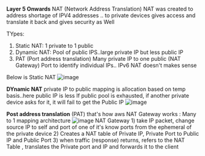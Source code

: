 **Layer 5 Onwards**
NAT (Network Address Translation) 
NAT was created to address shortage of IPV4 addresses .. to private devices gives access and translate it back and gives security as Well

TYpes:
1) Static NAT: 1 private to 1 public
2) Dynamic NAT: Pool of public IPS..large private IP but less public IP
3) PAT (Port address translation) Many private IP to one public (NAT Gateway)
Port to identify individual IPs.. IPv6 NAT doesn't makes sense

Below is Static NAT
![image](https://user-images.githubusercontent.com/24499265/127029456-7a5b36fa-e6dc-472b-804f-f845ec484db5.png)

**DYnamic NAT**
private IP to public mapping is allocation based on temp basis..here public IP is less
If public pool is exhausted, if another private device asks for it, it will fail to get the Public IP
![image](https://user-images.githubusercontent.com/24499265/127090634-e01cfc11-edee-4a61-9def-eb6fb0288846.png)

**Post address translation** (PAT)
that's how aws NAT Gateway works : Many to 1 mapping architecture
![image](https://user-images.githubusercontent.com/24499265/127091295-9c96ed25-f3f6-4da2-92e0-0a6ecaa3d24c.png)
NAT Gateway 1) take IP packet, change source IP to self and port of one of it's know ports from the ephemeral of the private device
2) Creates a NAT table of Private IP, Private Port to Public IP and Public Port
3) when traffic (response) returns, refers to the NAT Table , translates the Private port and IP and forwards it to the client



